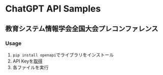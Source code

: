 # ChatGPT API Samples
## 教育システム情報学会全国大会プレコンファレンス

### Usage
1. `pip install openapi`でライブラリをインストール
1. API Keyを[取得](https://platform.openai.com/account/api-keys)
1. 各ファイルを実行